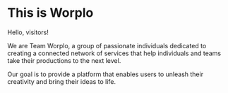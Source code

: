 # This is Worplo
Hello, visitors!

We are Team Worplo, a group of passionate individuals dedicated to creating a connected network of services that help individuals and teams take their productions to the next level. 

Our goal is to provide a platform that enables users to unleash their creativity and bring their ideas to life.
